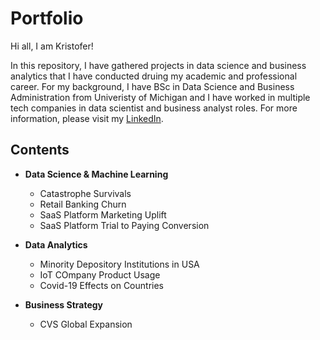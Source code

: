 # Portfolio
Hi all, I am Kristofer!

In this repository, I have gathered projects in data science and business analytics that I have conducted druing my academic and professional career. For my background, I have BSc in Data Science and Business Administration from Univeristy of Michigan and I have worked in multiple tech companies in data scientist and business analyst roles. For more information, please visit my [LinkedIn](https://www.linkedin.com/in/kristofer-siimar-b87035173/). 

## Contents
* **Data Science & Machine Learning**
  * Catastrophe Survivals
  * Retail Banking Churn
  * SaaS Platform Marketing Uplift
  * SaaS Platform Trial to Paying Conversion

* **Data Analytics**
  * Minority Depository Institutions in USA
  * IoT COmpany Product Usage 
  * Covid-19 Effects on Countries 

* **Business Strategy**
  *  CVS Global Expansion 
